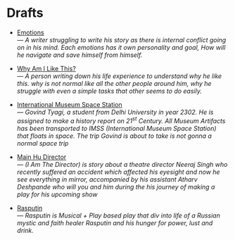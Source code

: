 # Drafts

- [Emotions](emotions/en.md)  
  — *A writer struggling to write his story as there is internal conflict going on in his mind. Each emotions has it own personality and goal, How will he navigate and save himself from himself.*

- [Why Am I Like This?](why-am-i-like-this/en.md)  
  — *A person writing down his life experience to understand why he like this. why is not normal like all the other people around him, why he struggle with even a simple tasks that other seems to do easily.*

- [International Museum Space Station](imss/en.md)  
  — *Govind Tyagi, a student from Delhi University in year 2302. He is assigned to make a history report on 21<sup>st</sup> Century. All Museum Artifacts has been transported to IMSS (International Museum Space Station) that floats in space. The trip Govind is about to take is not gonna a normal space trip*

- [Main Hu Director](main-hu-director/hi.md)  
— *(I Am The Director) is story about a theatre director Neeraj Singh who recently suffered an accident which affected his eyesight and now he see everything in mirror, accompanied by his assistant Atharv Deshpande who will you and him during the his journey of making a play for his upcoming show*

- [Rasputin](rasputin/en.md)  
— *Rasputin is Musical + Play based play that div into life of a Russian mystic and faith healer Rasputin and his hunger for power, lust and drink.*